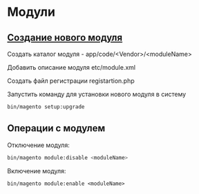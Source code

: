 # Модули

## [Создание нового модуля](http://devdocs.magento.com/videos/fundamentals/create-a-new-module)

Создать каталог модуля - app/code/&lt;Vendor&gt;/&lt;moduleName&gt;

Добавить описание модуля etc/module.xml

Создать файл регистрации registartion.php

Запустить команду для установки нового модуля в систему

```bash
bin/magento setup:upgrade
```



## Операции с модулем

Отключение модуля:

```bash
bin/magento module:disable <moduleName>
```

Включение модуля:

```
bin/magento module:enable <moduleName>
```





